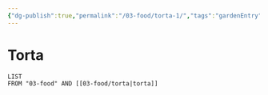 ```yaml
---
{"dg-publish":true,"permalink":"/03-food/torta-1/","tags":"gardenEntry"}
---
```


# Torta
```dataview
LIST
FROM "03-food" AND [[03-food/torta|torta]]
```


